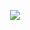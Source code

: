 <p align="center">
  <a href="https://github.com/Artexus"><img src="https://github-readme-stats.vercel.app/api?username=Artexus&show_icons=true&count_private=true&theme=synthwave&border_radius=20&custom_title=Artexus's%20GitHub%20Stats&line_height=32"></a>
</p>
